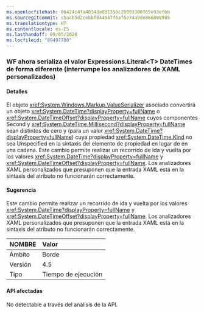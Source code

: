 ```yaml
---
ms.openlocfilehash: 06424c4fa40343a881356c20003300f65e93efbb
ms.sourcegitcommit: cbacb5d2cebbf044547f6af6e74a9de866800985
ms.translationtype: HT
ms.contentlocale: es-ES
ms.lasthandoff: 09/05/2020
ms.locfileid: "89497780"
---
```

### <a name="wf-serializes-expressionsliterallttgt-datetimes-differently-now-breaks-custom-xaml-parsers"></a>WF ahora serializa el valor Expressions.Literal&lt;T&gt; DateTimes de forma diferente (interrumpe los analizadores de XAML personalizados)

#### <a name="details"></a>Detalles

El objeto <xref:System.Windows.Markup.ValueSerializer> asociado convertirá un objeto <xref:System.DateTime?displayProperty=fullName> o <xref:System.DateTimeOffset?displayProperty=fullName> cuyos componentes Second y <xref:System.DateTime.Millisecond?displayProperty=fullName> sean distintos de cero y (para un valor <xref:System.DateTime?displayProperty=fullName>) cuya propiedad <xref:System.DateTime.Kind> no sea Unspecified en la sintaxis del elemento de propiedad en lugar de en una cadena. Este cambio permite realizar un recorrido de ida y vuelta por los valores <xref:System.DateTime?displayProperty=fullName> y <xref:System.DateTimeOffset?displayProperty=fullName>. Los analizadores XAML personalizados que presuponen que la entrada XAML está en la sintaxis del atributo no funcionarán correctamente.

#### <a name="suggestion"></a>Sugerencia

Este cambio permite realizar un recorrido de ida y vuelta por los valores <xref:System.DateTime?displayProperty=fullName> y <xref:System.DateTimeOffset?displayProperty=fullName>. Los analizadores XAML personalizados que presuponen que la entrada XAML está en la sintaxis del atributo no funcionarán correctamente.

| NOMBRE    | Valor       |
|:--------|:------------|
| Ámbito   |Borde|
|Versión|4.5|
|Tipo|Tiempo de ejecución|

#### <a name="affected-apis"></a>API afectadas

No detectable a través del análisis de la API.

<!--

#### Affected APIs

Not detectable via API analysis.

-->
